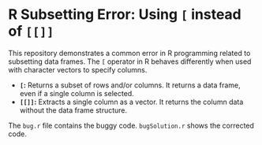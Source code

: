 # R Subsetting Error: Using `[` instead of `[[]]`

This repository demonstrates a common error in R programming related to subsetting data frames. The `[` operator in R behaves differently when used with character vectors to specify columns. 

- **`[`:**  Returns a subset of rows and/or columns. It returns a data frame, even if a single column is selected.
- **`[[]]`:** Extracts a single column as a vector. It returns the column data without the data frame structure. 

The `bug.r` file contains the buggy code. `bugSolution.r` shows the corrected code.
